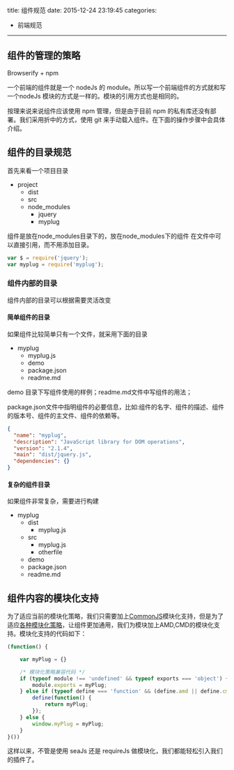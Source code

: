 title: 组件规范
date: 2015-12-24 23:19:45
categories:
- 前端规范
---

## 组件的管理的策略

Browserify + npm

一个前端的组件就是一个 nodeJs 的 module。所以写一个前端组件的方式就和写一个nodeJs 模块的方式是一样的。模块的引用方式也是相同的。

按理来说来说组件应该使用 npm 管理，但是由于目前 npm 的私有库还没有部署。我们采用折中的方式，使用 git 来手动载入组件。在下面的操作步骤中会具体介绍。

## 组件的目录规范

首先来看一个项目目录
- project
    + dist
    + src
    + node_modules
        * jquery
        * myplug

组件是放在node_modules目录下的，放在node_modules下的组件 在文件中可以直接引用，而不用添加目录。
```javascript
var $ = require('jquery');
var myplug = require('myplug');

```

### 组件内部的目录

组件内部的目录可以根据需要灵活改变

#### 简单组件的目录

如果组件比较简单只有一个文件，就采用下面的目录

- myplug
    + myplug.js
    + demo
    + package.json
    + readme.md

demo 目录下写组件使用的样例；readme.md文件中写组件的用法；

package.json文件中指明组件的必要信息，比如:组件的名字、组件的描述、组件的版本号、组件的主文件、组件的依赖等。
```json
{
  "name": "myplug",
  "description": "JavaScript library for DOM operations",
  "version": "2.1.4",
  "main": "dist/jquery.js",
  "dependencies": {}
}

```

#### 复杂的组件目录

如果组件非常复杂，需要进行构建

- myplug
    + dist
        * myplug.js
    + src 
        * myplug.js
        * otherfile
    + demo
    + package.json
    + readme.md

## 组件内容的模块化支持

为了适应当前的模块化策略，我们只需要加上[CommonJS](http://www.ruanyifeng.com/blog/2012/10/asynchronous_module_definition.html)模块化支持，但是为了适应[各种模块化策略](http://www.ruanyifeng.com/blog/2012/10/asynchronous_module_definition.html)，让组件更加通用，我们为模块加上AMD,CMD的模块化支持。模块化支持的代码如下：

```javascript
(function() {

    var myPlug = {}

    /* 模块化策略兼容代码 */
    if (typeof module !== 'undefined' && typeof exports === 'object') {
        module.exports = myPlug;
    } else if (typeof define === 'function' && (define.amd || define.cmd)) {
        define(function() {
            return myPlug;
        });
    } else {
        window.myPlug = myPlug;
    }
}())
```

这样以来，不管是使用 seaJs 还是 requireJs 做模块化，我们都能轻松引入我们的插件了。